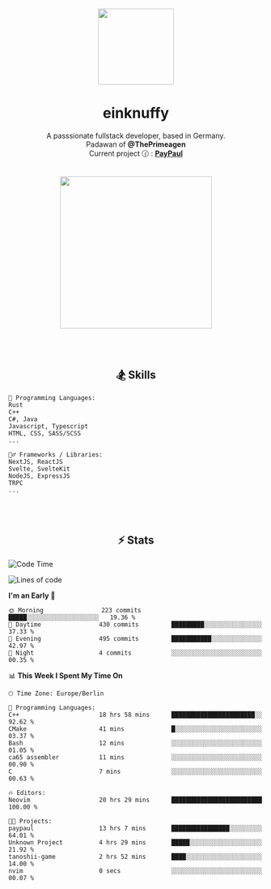 <p align="center">
   <br />
   <a href="https://github.com/einKnuffy" target="_blank"><img width="150px" src="https://avatars.githubusercontent.com/u/66639485?s=400&u=fc9b6f7cbddb6dfbb93dc63483f7fc7aee75ac2e&v=4" /></a>
   <h1 align="center"><b>einknuffy</b></h1>
   <p align="center">A passsionate fullstack developer, based in Germany. <br/>
   Padawan of <b>@ThePrimeagen</b> <br/>
   Current project 🕜 : <b><a href="https://github.com/einKnuffy/paypaul">PayPaul</a></b><br/><br/>
      
   <p align="center">
      <img src="https://lanyard.cnrad.dev/api/675737917200662539" alt="" width="300px" /></p>
   </p>
</p>

<br/><br/>

<p align="center">
     <h2 align="center"><b>🏂 Skills</b></h2>
      <p align="center">
<!-- <p align="center"><b>That's it. Thanks for reading my profile 🤓</b></p>
<p align="center">
<img align="center" width="150px" src="https://i.kym-cdn.com/entries/icons/facebook/000/016/546/hidethepainharold.jpg" /></p><br/><br/> -->

```text
💬 Programming Languages:
Rust
C++
C#, Java
Javascript, Typescript
HTML, CSS, SASS/SCSS
...

🤹‍♂️ Frameworks / Libraries:
NextJS, ReactJS
Svelte, SvelteKit
NodeJS, ExpressJS
TRPC
...
```
</p>
</p>

<br/><br/>

<p align="center">
    <h2 align="center"><b>⚡ Stats</b></h2>
    <p align="center">

<!--START_SECTION:waka-->
![Code Time](http://img.shields.io/badge/Code%20Time-57%20hrs%2043%20mins-blue)

![Lines of code](https://img.shields.io/badge/From%20Hello%20World%20I%27ve%20Written-8.3%20million%20lines%20of%20code-blue)

**I'm an Early 🐤** 

```text
🌞 Morning                223 commits         █████░░░░░░░░░░░░░░░░░░░░   19.36 % 
🌆 Daytime                430 commits         █████████░░░░░░░░░░░░░░░░   37.33 % 
🌃 Evening                495 commits         ███████████░░░░░░░░░░░░░░   42.97 % 
🌙 Night                  4 commits           ░░░░░░░░░░░░░░░░░░░░░░░░░   00.35 % 
```


📊 **This Week I Spent My Time On** 

```text
🕑︎ Time Zone: Europe/Berlin

💬 Programming Languages: 
C++                      18 hrs 58 mins      ███████████████████████░░   92.62 % 
CMake                    41 mins             █░░░░░░░░░░░░░░░░░░░░░░░░   03.37 % 
Bash                     12 mins             ░░░░░░░░░░░░░░░░░░░░░░░░░   01.05 % 
ca65 assembler           11 mins             ░░░░░░░░░░░░░░░░░░░░░░░░░   00.90 % 
C                        7 mins              ░░░░░░░░░░░░░░░░░░░░░░░░░   00.63 % 

🔥 Editors: 
Neovim                   20 hrs 29 mins      █████████████████████████   100.00 % 

🐱‍💻 Projects: 
paypaul                  13 hrs 7 mins       ████████████████░░░░░░░░░   64.01 % 
Unknown Project          4 hrs 29 mins       █████░░░░░░░░░░░░░░░░░░░░   21.92 % 
tanoshii-game            2 hrs 52 mins       ████░░░░░░░░░░░░░░░░░░░░░   14.00 % 
nvim                     0 secs              ░░░░░░░░░░░░░░░░░░░░░░░░░   00.07 % 
```


<!--END_SECTION:waka-->

   </p>
</p>

<br/>
